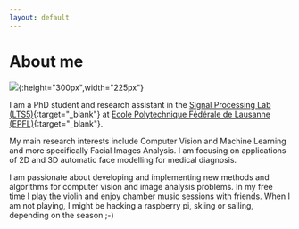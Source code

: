 ```yaml
---
layout: default
---
```


<h1 class="post-title">About me</h1>

![][photo]{:height="300px",width="225px"}

I am a PhD student and research assistant in the [Signal Processing Lab (LTS5)][LTS5]{:target="_blank"} at [Ecole Polytechnique Fédérale de Lausanne (EPFL)][EPFL]{:target="_blank"}.

My main research interests include Computer Vision and Machine Learning and more specifically Facial Images Analysis.
I am focusing on applications of 2D and 3D automatic face modelling for medical diagnosis.

I am passionate about developing and implementing new methods and algorithms for computer vision and image analysis problems.
In my free time I play the violin and enjoy chamber music sessions with friends.
When I am not playing, I might be hacking a raspberry pi, skiing or sailing, depending on the season ;-)

[photo]: http://gcuendet.github.io/resources/images/Photo_big.jpg
[LTS5]: https://lts5www.epfl.ch/
[EPFL]: https://www.epfl.ch
